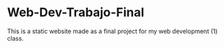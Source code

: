 # Web-Dev-Trabajo-Final
This is a static website made as a final project for my web development (1) class. 
